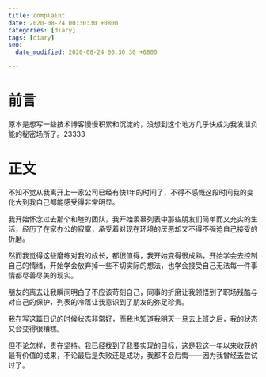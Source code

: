 ```yaml
---
title: complaint
date: 2020-08-24 00:30:30 +0800
categories: [diary]
tags: [diary]
seo:
  date_modified: 2020-08-24 00:30:30 +0800

---
```


# 前言

原本是想写一些技术博客慢慢积累和沉淀的，没想到这个地方几乎快成为我发泄负能的秘密场所了。23333

# 正文

不知不觉从我离开上一家公司已经有快1年的时间了，不得不感慨这段时间我的变化大到我自己都能感受得非常明显。

我开始怀念过去那个和睦的团队，我开始羡慕列表中那些朋友们简单而又充实的生活，经历了在家办公的寂寞，承受着对现在环境的厌恶却又不得不强迫自己接受的折磨。

然而我觉得这些磨练对我的成长，都很值得，我开始变得很成熟，开始学会去控制自己的情绪，开始学会放弃掉一些不切实际的想法，也学会接受自己无法每一件事情都尽善尽美的现实。

朋友的离去让我瞬间明白了不应该苛刻自己，同事的折磨让我领悟到了职场残酷与对自己的保护，列表的冷落让我意识到了朋友的弥足珍贵。

我在写这篇日记的时候状态非常好，而我也知道我明天一旦去上班之后，我的状态又会变得很糟糕。

但不论怎样，贵在坚持。我已经找到了我要实现的目标，这是我这一年以来收获的最有价值的成果，不论最后是失败还是成功，我都不会后悔——因为我曾经去尝试过了。


